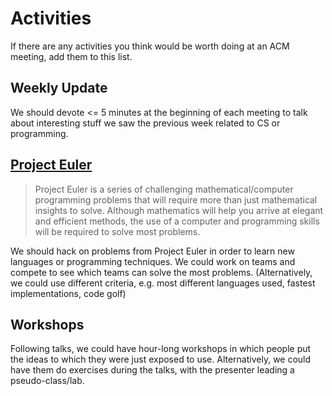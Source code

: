 # Activities

If there are any activities you think would be worth doing at an ACM meeting, add them to this list.

## Weekly Update

We should devote <= 5 minutes at the beginning of each meeting to talk about interesting stuff we saw the previous week related to CS or programming.

## [Project Euler](https://projecteuler.net)

> Project Euler is a series of challenging mathematical/computer programming problems that will require more than just mathematical insights to solve. Although mathematics will help you arrive at elegant and efficient methods, the use of a computer and programming skills will be required to solve most problems.

We should hack on problems from Project Euler in order to learn new languages or programming techniques. We could work on teams and compete to see which teams can solve the most problems. (Alternatively, we could use different criteria, e.g. most different languages used, fastest implementations, code golf)

## Workshops

Following talks, we could have hour-long workshops in which people put the ideas to which they were just exposed to use. Alternatively, we could have them do exercises during the talks, with the presenter leading a pseudo-class/lab.
